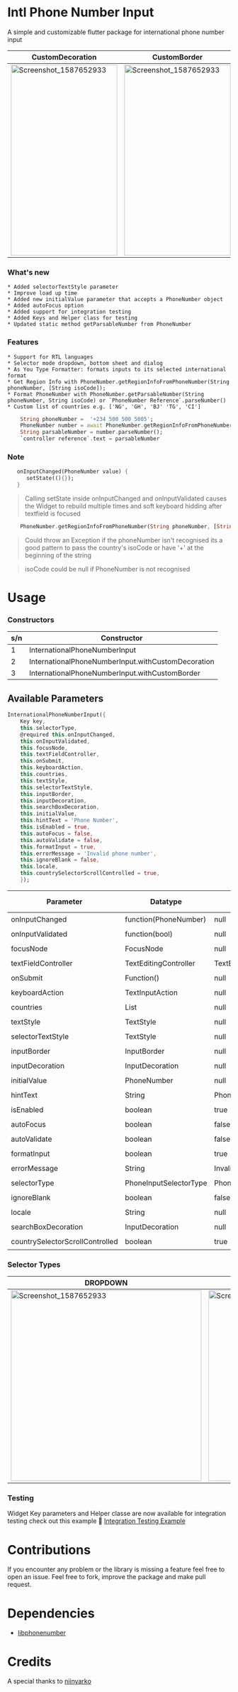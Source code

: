 # Intl Phone Number Input

A simple and customizable flutter package for international phone number input

| CustomDecoration | CustomBorder | Default |
|----------|-------------|--------|
| <img src="https://user-images.githubusercontent.com/27495055/80114512-9544b100-857b-11ea-9292-9c9c3eaf93e0.png" width="240" height="430" alt="Screenshot_1587652933"/> | <img src="https://user-images.githubusercontent.com/27495055/80115521-beb20c80-857c-11ea-9902-41c444a3bd33.png" width="240" height="430" alt="Screenshot_1587652933"/> | <img src="https://user-images.githubusercontent.com/27495055/80116034-63344e80-857d-11ea-9922-1062b4320503.png" width="240" height="430" alt="Screenshot_1587652933"/> |

### What's new
    * Added selectorTextStyle parameter
    * Improve load up time
    * Added new initialValue parameter that accepts a PhoneNumber object
    * Added autoFocus option
    * Added support for integration testing
    * Added Keys and Helper class for testing
    * Updated static method getParsableNumber from PhoneNumber

### Features
    * Support for RTL languages
    * Selector mode dropdown, bottom sheet and dialog
    * As You Type Formatter: formats inputs to its selected international format
    * Get Region Info with PhoneNumber.getRegionInfoFromPhoneNumber(String phoneNumber, [String isoCode]);
    * Format PhoneNumber with PhoneNumber.getParsableNumber(String phoneNumber, String isoCode) or `PhoneNumber Reference`.parseNumber()
    * Custom list of countries e.g. ['NG', 'GH', 'BJ' 'TG', 'CI']
    
```dart
    String phoneNumber =  '+234 500 500 5005';
    PhoneNumber number = await PhoneNumber.getRegionInfoFromPhoneNumber(phoneNumber);
    String parsableNumber = number.parseNumber();
    `controller reference`.text = parsableNumber
```    

### Note
```dart 
   onInputChanged(PhoneNumber value) {
      setState((){});
   }
```
> Calling setState inside onInputChanged and onInputValidated causes the Widget to rebuild multiple times and soft keyboard hidding after textfield is focused

``` dart
    PhoneNumber.getRegionInfoFromPhoneNumber(String phoneNumber, [String isoCode])
```
> Could throw an Exception if the phoneNumber isn't recognised its a good pattern to pass the country's isoCode or have '+' at the beginning of the string

> isoCode could be null if PhoneNumber is not recognised

# Usage

### Constructors

| s/n | Constructor                                             |
| --- | ------------------------------------------------------- |
|  1  | InternationalPhoneNumberInput                           |
|  2  | InternationalPhoneNumberInput.withCustomDecoration      |
|  3  | InternationalPhoneNumberInput.withCustomBorder          |

## Available Parameters

```dart
InternationalPhoneNumberInput({
    Key key,
    this.selectorType,
    @required this.onInputChanged,
    this.onInputValidated,
    this.focusNode,
    this.textFieldController,
    this.onSubmit,
    this.keyboardAction,
    this.countries,
    this.textStyle,
    this.selectorTextStyle,
    this.inputBorder,
    this.inputDecoration,
    this.searchBoxDecoration,
    this.initialValue,
    this.hintText = 'Phone Number',
    this.isEnabled = true,
    this.autoFocus = false,
    this.autoValidate = false,
    this.formatInput = true,
    this.errorMessage = 'Invalid phone number',
    this.ignoreBlank = false,
    this.locale,
    this.countrySelectorScrollControlled = true,
    });
```

| Parameter                     | Datatype          |    Initial Value     |    Default [1]     |   Decoration [2]   |  CustomBorder [3]  |
|-------------------------------|-------------------|----------------------|--------------------|--------------------|--------------------|
| onInputChanged                | function(PhoneNumber)  |        null          | :heavy_check_mark: | :heavy_check_mark: | :heavy_check_mark: |
| onInputValidated              | function(bool)    |        null          | :heavy_check_mark: | :heavy_check_mark: | :heavy_check_mark: |
| focusNode                     | FocusNode         |        null          | :heavy_check_mark: | :heavy_check_mark: | :heavy_check_mark: |
| textFieldController           | TextEditingController  |   TextEditingController() | :heavy_check_mark: | :heavy_check_mark: | :heavy_check_mark: |
| onSubmit                      | Function()        |        null          | :heavy_check_mark: | :heavy_check_mark: | :heavy_check_mark: |
| keyboardAction                | TextInputAction   |        null          | :heavy_check_mark: | :heavy_check_mark: | :heavy_check_mark: |
| countries                     | List<string>      |        null          | :heavy_check_mark: | :heavy_check_mark: | :heavy_check_mark: |
| textStyle                     | TextStyle         |        null          | :heavy_check_mark: | :heavy_check_mark: | :heavy_check_mark: |
| selectorTextStyle             | TextStyle         |        null          | :heavy_check_mark: | :heavy_check_mark: | :heavy_check_mark: |
| inputBorder                   | InputBorder       |        null          | :heavy_check_mark: |        :x:         | :heavy_check_mark: |
| inputDecoration               | InputDecoration   |        null          | :heavy_check_mark: | :heavy_check_mark: |        :x:         |
| initialValue                  | PhoneNumber       |        null          | :heavy_check_mark: | :heavy_check_mark: | :heavy_check_mark: |
| hintText                      | String            |     Phone Number     | :heavy_check_mark: |        :x:         | :heavy_check_mark: |
| isEnabled                     | boolean           |        true          | :heavy_check_mark: | :heavy_check_mark: | :heavy_check_mark: |
| autoFocus                     | boolean           |        false         | :heavy_check_mark: | :heavy_check_mark: | :heavy_check_mark: |
| autoValidate                  | boolean           |        false         | :heavy_check_mark: | :heavy_check_mark: | :heavy_check_mark: |
| formatInput                   | boolean           |        true          | :heavy_check_mark: | :heavy_check_mark: | :heavy_check_mark: |
| errorMessage                  | String            | Invalid phone number | :heavy_check_mark: |        :x:         | :heavy_check_mark: |
| selectorType                  | PhoneInputSelectorType  | PhoneInputSelectorType.DROPDOWN | :heavy_check_mark: | :heavy_check_mark: | :heavy_check_mark: |
| ignoreBlank                   | boolean           | false | :heavy_check_mark: | :heavy_check_mark: | :heavy_check_mark: |
| locale                        | String            | null | :heavy_check_mark: | :heavy_check_mark: | :heavy_check_mark: |
| searchBoxDecoration           | InputDecoration   |        null          | :heavy_check_mark: | :heavy_check_mark: | :x: |
| countrySelectorScrollControlled | boolean           |        true          | :heavy_check_mark: | :heavy_check_mark: | :heavy_check_mark: |

### Selector Types
| DROPDOWN | BOTTOMSHEET | DIALOG |
|----------|-------------|--------|
| <img src="https://user-images.githubusercontent.com/27495055/80116593-10a76200-857e-11ea-9600-f2cfef5b2965.png" height="430" alt="Screenshot_1587652933"/>         | <img src="https://user-images.githubusercontent.com/27495055/80116677-261c8c00-857e-11ea-8167-a3de563287f4.png" width="240" height="430" alt="Screenshot_1587652933"/>            | <img src="https://user-images.githubusercontent.com/27495055/80116721-3896c580-857e-11ea-84da-4efe13011d50.png" width="240" height="430" alt="Screenshot_1587652933"/>   |

### Testing
Widget Key parameters and Helper classe are now available for integration testing check out this example 🎯 [Integration Testing Example](https://gist.github.com/natintosh/b7b40d75240a65fdb63942a4b36753e5)


# Contributions
If you encounter any problem or the library is missing a feature feel free to open an issue. Feel free to fork, improve the package and make pull request.

# Dependencies

* [libphonenumber](https://pub.dev/packages/libphonenumber)

# Credits

A special thanks to [niinyarko](https://github.com/niinyarko/flutter-international-phone-input)
